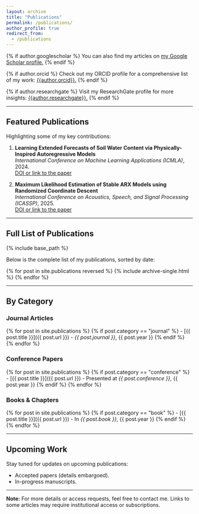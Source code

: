 ```yaml
---
layout: archive
title: "Publications"
permalink: /publications/
author_profile: true
redirect_from:
  - /publications
---
```


{% if author.googlescholar %}
  You can also find my articles on <u><a href="{{author.googlescholar}}">my Google Scholar profile</a>.</u>
{% endif %}

{% if author.orcid %}
  Check out my ORCID profile for a comprehensive list of my work: <u><a href="{{author.orcid}}">{{author.orcid}}</a>.</u>
{% endif %}

{% if author.researchgate %}
  Visit my ResearchGate profile for more insights: <u><a href="{{author.researchgate}}">{{author.researchgate}}</a>.</u>
{% endif %}

---

## Featured Publications

Highlighting some of my key contributions:

1. **Learning Extended Forecasts of Soil Water Content via Physically-Inspired Autoregressive Models**  
   *International Conference on Machine Learning Applications (ICMLA)*, 2024.  
   [DOI or link to the paper](#)  

2. **Maximum Likelihood Estimation of Stable ARX Models using Randomized Coordinate Descent**  
   *International Conference on Acoustics, Speech, and Signal Processing (ICASSP)*, 2025.  
   [DOI or link to the paper](#)

---

## Full List of Publications

{% include base_path %}

Below is the complete list of my publications, sorted by date:

{% for post in site.publications reversed %}
  {% include archive-single.html %}
{% endfor %}

---

## By Category

### **Journal Articles**
{% for post in site.publications %}
  {% if post.category == "journal" %}
    - [{{ post.title }}]({{ post.url }}) - *{{ post.journal }}*, {{ post.year }}
  {% endif %}
{% endfor %}

### **Conference Papers**
{% for post in site.publications %}
  {% if post.category == "conference" %}
    - [{{ post.title }}]({{ post.url }}) - Presented at *{{ post.conference }}*, {{ post.year }}
  {% endif %}
{% endfor %}

### **Books & Chapters**
{% for post in site.publications %}
  {% if post.category == "book" %}
    - [{{ post.title }}]({{ post.url }}) - In *{{ post.book }}*, {{ post.year }}
  {% endif %}
{% endfor %}

---

## Upcoming Work

Stay tuned for updates on upcoming publications:

- Accepted papers (details embargoed).
- In-progress manuscripts.

---

**Note:** For more details or access requests, feel free to contact me. Links to some articles may require institutional access or subscriptions.

